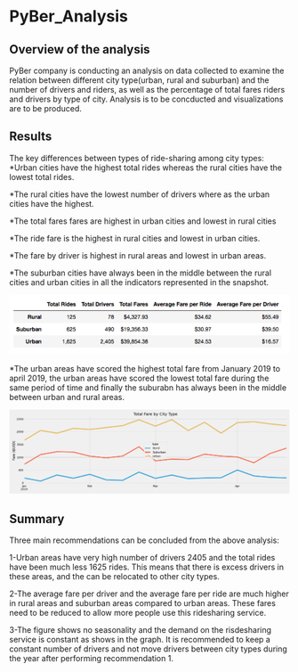 # PyBer_Analysis

## Overview of the analysis

PyBer company is conducting an analysis on data collected to examine the relation between different city type(urban, rural and suburban) and the number of drivers and riders, as well as the percentage of total fares riders and drivers by type of city. Analysis is to be concducted and visualizations are to be produced.

## Results
The key differences between types of ride-sharing among city types:
*Urban cities have the highest total rides whereas the rural cities have the lowest total rides.

*The rural cities have the lowest number of drivers where as the urban cities have the highest.

*The total fares fares are highest in urban cities and lowest in rural cities

*The ride fare is the highest in rural cities and lowest in urban cities.

*The fare by driver is highest in rural areas and lowest in urban areas.

*The suburban cities have always been in the middle between the rural cities and urban cities in all the indicators represented in the snapshot.

![](https://github.com/mdabbous88/PyBer_Analysis/blob/main/Summary%20of%20df.png)

*The urban areas have scored the highest total fare from January 2019 to april 2019, the urban areas have scored the lowest total fare during the same period of time and finally the suburabn has always been in the middle between urban and rural areas.

![](https://github.com/mdabbous88/PyBer_Analysis/blob/main/analysis/PyBer_fare_summary.png)

## Summary
Three main recommendations can be concluded from the above analysis:

1-Urban areas have very high number of drivers 2405 and the total rides have been much less 1625 rides. This means that there is excess drivers in these areas, and the can be relocated to other city types.

2-The average fare per driver and the average fare per ride are much higher in rural areas and suburban areas compared to urban areas.  These fares need to be reduced to allow more people use this ridesharing service.

3-The figure shows no seasonality and the demand on the risdesharing service is constant as shows in the graph. It is recommended to keep a constant number of drivers and not move drivers between city types during the year after performing recommendation 1.
